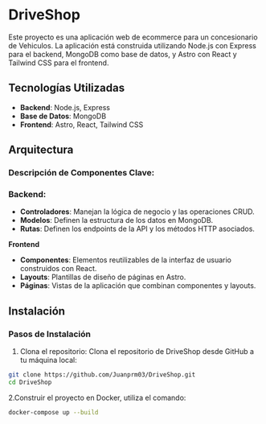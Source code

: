 # DriveShop
Este proyecto es una aplicación web de ecommerce para un concesionario de Vehiculos. La aplicación está construida utilizando Node.js con Express para el backend, MongoDB como base de datos, y Astro con React y Tailwind CSS para el frontend.

## Tecnologías Utilizadas

- **Backend**: Node.js, Express
- **Base de Datos**: MongoDB
- **Frontend**: Astro, React, Tailwind CSS

## Arquitectura

### Descripción de Componentes Clave:
### Backend:
- **Controladores**: Manejan la lógica de negocio y las operaciones CRUD.
- **Modelos**: Definen la estructura de los datos en MongoDB.
- **Rutas**: Definen los endpoints de la API y los métodos HTTP asociados.
  
**Frontend**
- **Componentes**: Elementos reutilizables de la interfaz de usuario construidos con React.
- **Layouts**: Plantillas de diseño de páginas en Astro.
- **Páginas**: Vistas de la aplicación que combinan componentes y layouts.

## Instalación

### Pasos de Instalación

1. Clona el repositorio:
 Clona el repositorio de DriveShop desde GitHub a tu máquina local:

```bash
git clone https://github.com/Juanprm03/DriveShop.git
cd DriveShop
```

2.Construir el proyecto en Docker, utiliza el comando:
```bash
docker-compose up --build
```
